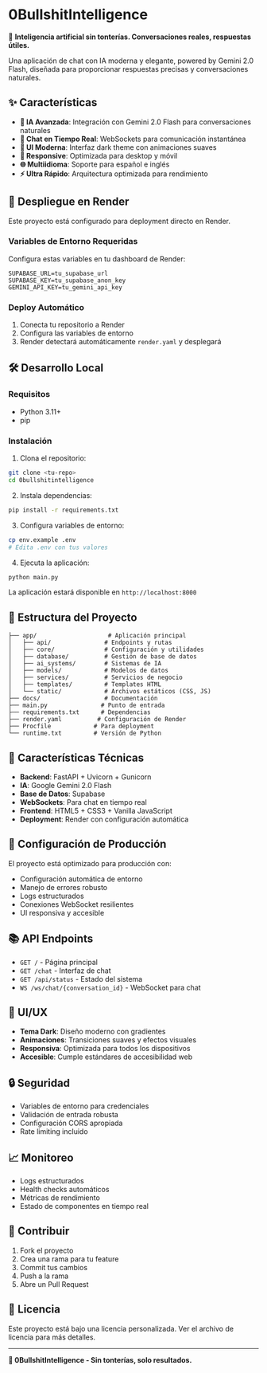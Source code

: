 # 0BullshitIntelligence

🧠 **Inteligencia artificial sin tonterías. Conversaciones reales, respuestas útiles.**

Una aplicación de chat con IA moderna y elegante, powered by Gemini 2.0 Flash, diseñada para proporcionar respuestas precisas y conversaciones naturales.

## ✨ Características

- **🤖 IA Avanzada**: Integración con Gemini 2.0 Flash para conversaciones naturales
- **💬 Chat en Tiempo Real**: WebSockets para comunicación instantánea
- **🎨 UI Moderna**: Interfaz dark theme con animaciones suaves
- **📱 Responsive**: Optimizada para desktop y móvil
- **🌐 Multiidioma**: Soporte para español e inglés
- **⚡ Ultra Rápido**: Arquitectura optimizada para rendimiento

## 🚀 Despliegue en Render

Este proyecto está configurado para deployment directo en Render.

### Variables de Entorno Requeridas

Configura estas variables en tu dashboard de Render:

```
SUPABASE_URL=tu_supabase_url
SUPABASE_KEY=tu_supabase_anon_key
GEMINI_API_KEY=tu_gemini_api_key
```

### Deploy Automático

1. Conecta tu repositorio a Render
2. Configura las variables de entorno
3. Render detectará automáticamente `render.yaml` y desplegará

## 🛠️ Desarrollo Local

### Requisitos

- Python 3.11+
- pip

### Instalación

1. Clona el repositorio:
```bash
git clone <tu-repo>
cd 0bullshitintelligence
```

2. Instala dependencias:
```bash
pip install -r requirements.txt
```

3. Configura variables de entorno:
```bash
cp env.example .env
# Edita .env con tus valores
```

4. Ejecuta la aplicación:
```bash
python main.py
```

La aplicación estará disponible en `http://localhost:8000`

## 📁 Estructura del Proyecto

```
├── app/                    # Aplicación principal
│   ├── api/               # Endpoints y rutas
│   ├── core/              # Configuración y utilidades
│   ├── database/          # Gestión de base de datos
│   ├── ai_systems/        # Sistemas de IA
│   ├── models/            # Modelos de datos
│   ├── services/          # Servicios de negocio
│   ├── templates/         # Templates HTML
│   └── static/            # Archivos estáticos (CSS, JS)
├── docs/                  # Documentación
├── main.py               # Punto de entrada
├── requirements.txt      # Dependencias
├── render.yaml          # Configuración de Render
├── Procfile            # Para deployment
└── runtime.txt         # Versión de Python
```

## 🎯 Características Técnicas

- **Backend**: FastAPI + Uvicorn + Gunicorn
- **IA**: Google Gemini 2.0 Flash
- **Base de Datos**: Supabase
- **WebSockets**: Para chat en tiempo real
- **Frontend**: HTML5 + CSS3 + Vanilla JavaScript
- **Deployment**: Render con configuración automática

## 🔧 Configuración de Producción

El proyecto está optimizado para producción con:

- Configuración automática de entorno
- Manejo de errores robusto
- Logs estructurados
- Conexiones WebSocket resilientes
- UI responsiva y accesible

## 📚 API Endpoints

- `GET /` - Página principal
- `GET /chat` - Interfaz de chat
- `GET /api/status` - Estado del sistema
- `WS /ws/chat/{conversation_id}` - WebSocket para chat

## 🎨 UI/UX

- **Tema Dark**: Diseño moderno con gradientes
- **Animaciones**: Transiciones suaves y efectos visuales
- **Responsiva**: Optimizada para todos los dispositivos
- **Accesible**: Cumple estándares de accesibilidad web

## 🔒 Seguridad

- Variables de entorno para credenciales
- Validación de entrada robusta
- Configuración CORS apropiada
- Rate limiting incluido

## 📈 Monitoreo

- Logs estructurados
- Health checks automáticos
- Métricas de rendimiento
- Estado de componentes en tiempo real

## 🤝 Contribuir

1. Fork el proyecto
2. Crea una rama para tu feature
3. Commit tus cambios
4. Push a la rama
5. Abre un Pull Request

## 📝 Licencia

Este proyecto está bajo una licencia personalizada. Ver el archivo de licencia para más detalles.

---

**🧠 0BullshitIntelligence - Sin tonterías, solo resultados.**